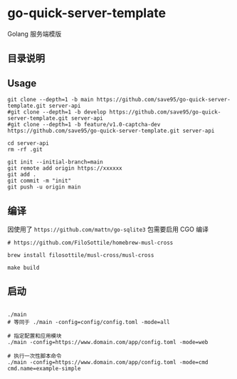 # go-quick-server-template
Golang 服务端模版

## 目录说明

## Usage

```shell
git clone --depth=1 -b main https://github.com/save95/go-quick-server-template.git server-api
#git clone --depth=1 -b develop https://github.com/save95/go-quick-server-template.git server-api
#git clone --depth=1 -b feature/v1.0-captcha-dev https://github.com/save95/go-quick-server-template.git server-api

cd server-api
rm -rf .git

git init --initial-branch=main
git remote add origin https://xxxxxx
git add .
git commit -m "init"
git push -u origin main
```


## 编译

因使用了 `https://github.com/mattn/go-sqlite3` 包需要启用 CGO 编译

```shell
# https://github.com/FiloSottile/homebrew-musl-cross

brew install filosottile/musl-cross/musl-cross

```

```shell
make build

```

## 启动

```shell

./main
# 等同于 ./main -config=config/config.toml -mode=all

# 指定配置和应用模块
./main -config=https://www.domain.com/app/config.toml -mode=web

# 执行一次性脚本命令
./main -config=https://www.domain.com/app/config.toml -mode=cmd cmd.name=example-simple

```

